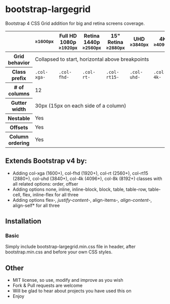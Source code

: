# bootstrap-largegrid
Bootstrap 4 CSS Grid addition for big and retina screens coverage.

<table class="table table-bordered table-striped">
            <thead>
              <tr>
                <th></th>
                <th>
                  <small>≥1600px</small>
                </th>
                <th>
                  Full HD 1080p
                  <small>≥1920px</small>
                </th>
                <th>
                  Retina 1440p
                  <small>≥2560px</small>
                </th>
                <th>
                  15" Retina
                  <small>≥2880px</small>
                </th>
                <th>
                  UHD
                  <small>≥3840px</small>
                </th>
                <th>
                  4K
                  <small>≥4096px</small>
                </th>
                <th>
                  8K
                  <small>≥8192px</small>
                </th>
              </tr>
            </thead>
            <tbody>
              <tr>
                <th>Grid behavior</th>
                <td colspan="7">Collapsed to start, horizontal above breakpoints</td>
              </tr>
<!--
              <tr>
                <th>Max container width</th>
                <td></td>
                <td></td>
                <td></td>
                <td></td>
                <td></td>
                <td></td>
              </tr>
-->
              <tr>
                <th>Class prefix</th>
                <td><code>.col-xga-</code></td>
                <td><code>.col-fhd-</code></td>
                <td><code>.col-rt-</code></td>
                <td><code>.col-rt15-</code></td>
                <td><code>.col-uhd-</code></td>
                <td><code>.col-4k-</code></td>
                <td><code>.col-8k-</code></td>
              </tr>
              <tr>
                <th># of columns</th>
                <td colspan="7">12</td>
              </tr>
<!--
              <tr>
                <th>Max column width</th>
                <td></td>
                <td></td>
                <td></td>
                <td></td>
                <td></td>
                <td></td>
              </tr>
-->
              <tr>
                <th>Gutter width</th>
                <td colspan="7">30px (15px on each side of a column)</td>
              </tr>
              <tr>
                <th>Nestable</th>
                <td colspan="7">Yes</td>
              </tr>
              <tr>
                <th>Offsets</th>
                <td colspan="7">Yes</td>
              </tr>
              <tr>
                <th>Column ordering</th>
                <td colspan="7">Yes</td>
              </tr>
            </tbody>
          </table>

## Extends Bootstrap v4 by:
* Adding col-xga (1600+), col-fhd (1920+), col-rt (2560+), col-rt15 (2880+), col-uhd (3840+), col-4k (4096+), col-8k (8192+) classes with all related options: order, offser
* Adding options none, inline, inline-block, block, table, table-row, table-cell, flex, inline-flex for all three
* Adding options flex-*, justify-content-*, align-items-*, align-content-*, align-self* for all three

## Installation
### Basic
Simply include bootstrap-largegrid.min.css file in header, after bootstrap.min.css and before your own CSS styles.

## Other
* MIT license, so use, modify and improve as you wish
* Fork & Pull requests are welcome
* Will be glad to hear about projects you have used this on
* Enjoy
